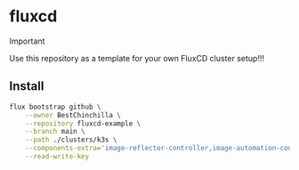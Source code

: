 # fluxcd

> [!IMPORTANT]
> Use this repository as a template for your own FluxCD cluster setup!!!

## Install

```bash
flux bootstrap github \
    --owner BestChinchilla \
    --repository fluxcd-example \
    --branch main \
    --path ./clusters/k3s \
    --components-extra='image-reflector-controller,image-automation-controller' \
    --read-write-key
```
